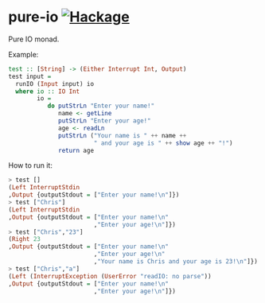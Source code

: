 pure-io [![Hackage](https://img.shields.io/hackage/v/pure-io.svg?style=flat)](https://hackage.haskell.org/package/pure-io)
=====

Pure IO monad.

Example:

``` haskell
test :: [String] -> (Either Interrupt Int, Output)
test input =
  runIO (Input input) io
  where io :: IO Int
        io =
           do putStrLn "Enter your name!"
              name <- getLine
              putStrLn "Enter your age!"
              age <- readLn
              putStrLn ("Your name is " ++ name ++
                        " and your age is " ++ show age ++ "!")
              return age
```

How to run it:

``` haskell
> test []
(Left InterruptStdin
,Output {outputStdout = ["Enter your name!\n"]})
> test ["Chris"]
(Left InterruptStdin
,Output {outputStdout = ["Enter your name!\n"
                        ,"Enter your age!\n"]})
> test ["Chris","23"]
(Right 23
,Output {outputStdout = ["Enter your name!\n"
                        ,"Enter your age!\n"
                        ,"Your name is Chris and your age is 23!\n"]})
> test ["Chris","a"]
(Left (InterruptException (UserError "readIO: no parse"))
,Output {outputStdout = ["Enter your name!\n"
                        ,"Enter your age!\n"]})
```
